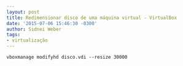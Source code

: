 ```yaml
---
layout: post
title: Redimensionar disco de uma máquina virtual - VirtualBox
date: '2015-07-06 15:46:30 -0300'
author: Sidnei Weber
tags:
- virtualização
---
```


```shell
vboxmanage modifyhd disco.vdi --resize 30000
```
